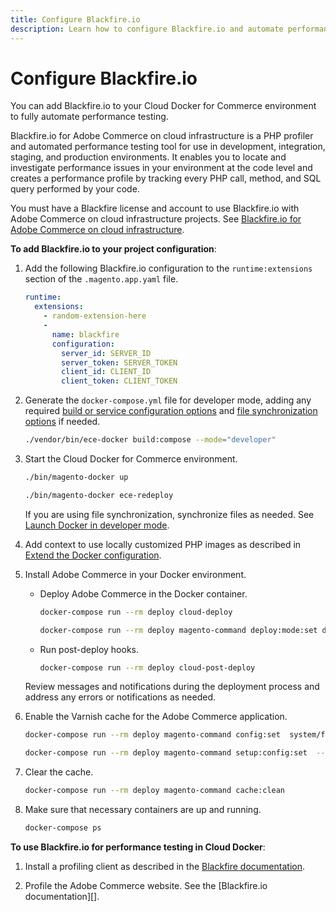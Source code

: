 ```yaml
---
title: Configure Blackfire.io
description: Learn how to configure Blackfire.io and automate performance testing.
---
```


# Configure Blackfire.io

You can add Blackfire.io to your Cloud Docker for Commerce environment to fully automate performance testing.

Blackfire.io for Adobe Commerce on cloud infrastructure is a PHP profiler and automated performance testing tool for use in development, integration, staging, and production environments. It enables you to locate and investigate performance issues in your environment at the code level and creates a performance profile by tracking every PHP call, method, and SQL query performed by your code.

<InlineAlert variant="warning" slots="text"/>

You must have a Blackfire license and account to use Blackfire.io with Adobe Commerce on cloud infrastructure projects. See [Blackfire.io for Adobe Commerce on cloud infrastructure][].

**To add Blackfire.io to your project configuration**:

1. Add the following Blackfire.io configuration to the `runtime:extensions` section of the `.magento.app.yaml` file.

   ```yaml
   runtime:
     extensions:
       - random-extension-here
       -
         name: blackfire
         configuration:
           server_id: SERVER_ID
           server_token: SERVER_TOKEN
           client_id: CLIENT_ID
           client_token: CLIENT_TOKEN
   ```

1. Generate the `docker-compose.yml` file for developer mode, adding any required [build or service configuration options](../quick-reference.md) and [file synchronization options](../setup/synchronize-data.md#file-synchronization-options) if needed.

   ```bash
   ./vendor/bin/ece-docker build:compose --mode="developer"
   ```

1. Start the Cloud Docker for Commerce environment.

   ```bash
   ./bin/magento-docker up
   ```

   ```bash
   ./bin/magento-docker ece-redeploy
   ```

   <InlineAlert variant="info" slots="text"/>

   If you are using file synchronization, synchronize files as needed. See [Launch Docker in developer mode](../deploy/developer-mode.md).

1. Add context to use locally customized PHP images as described in [Extend the Docker configuration](extend-docker-configuration.md).

1. Install Adobe Commerce in your Docker environment.

   -  Deploy Adobe Commerce in the Docker container.

      ```bash
      docker-compose run --rm deploy cloud-deploy
      ```

      ```bash
      docker-compose run --rm deploy magento-command deploy:mode:set developer
      ```

   -  Run post-deploy hooks.

      ```bash
      docker-compose run --rm deploy cloud-post-deploy
      ```

   <InlineAlert variant="help" slots="text"/>

   Review messages and notifications during the deployment process and address any errors or notifications as needed.

1. Enable the Varnish cache for the Adobe Commerce application.

   ```bash
   docker-compose run --rm deploy magento-command config:set  system/full_page_cache/caching_application 2 --lock-env
   ```

   ```bash
   docker-compose run --rm deploy magento-command setup:config:set  --http-cache-hosts=varnish
   ```

1. Clear the cache.

   ```bash
   docker-compose run --rm deploy magento-command cache:clean
   ```

1. Make sure that necessary containers are up and running.

   ```bash
   docker-compose ps
   ```

**To use Blackfire.io for performance testing in Cloud Docker**:

1. Install a profiling client as described in the [Blackfire documentation][].

1. Profile the Adobe Commerce website. See the [Blackfire.io documentation][].

<!--Link definitions-->

[Blackfire.io for Adobe Commerce on cloud infrastructure]: https://blackfire.io/magento
[Blackfire documentation]: https://support.blackfire.io/en/collections/145130-blackfire-on-magento-cloud.html
